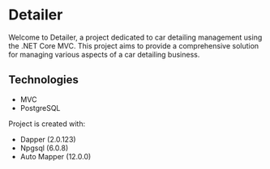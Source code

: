 # Detailer

Welcome to Detailer, a project dedicated to car detailing management using the .NET Core MVC. This project aims to provide a comprehensive solution for managing various aspects of a car detailing business.

## Technologies
* MVC
* PostgreSQL

Project is created with:
- Dapper (2.0.123)
- Npgsql (6.0.8)
- Auto Mapper (12.0.0)
